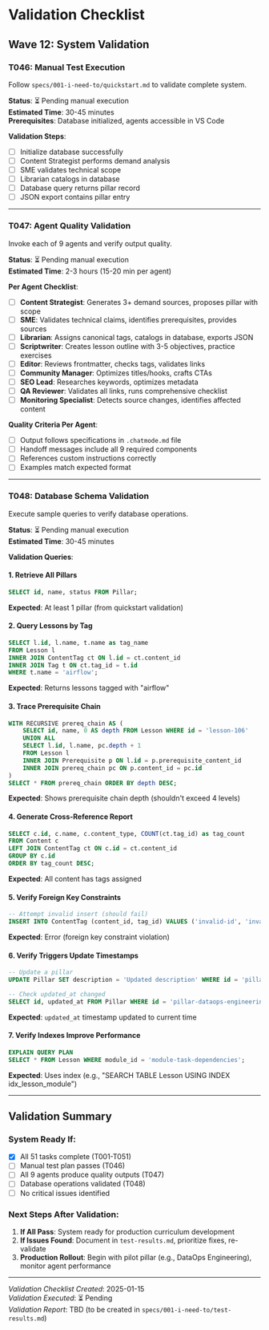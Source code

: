 # Validation Checklist

## Wave 12: System Validation

### T046: Manual Test Execution
Follow `specs/001-i-need-to/quickstart.md` to validate complete system.

**Status**: ⏳ Pending manual execution  
**Estimated Time**: 30-45 minutes  
**Prerequisites**: Database initialized, agents accessible in VS Code

**Validation Steps**:
- [ ] Initialize database successfully
- [ ] Content Strategist performs demand analysis
- [ ] SME validates technical scope
- [ ] Librarian catalogs in database
- [ ] Database query returns pillar record
- [ ] JSON export contains pillar entry

---

### T047: Agent Quality Validation
Invoke each of 9 agents and verify output quality.

**Status**: ⏳ Pending manual execution  
**Estimated Time**: 2-3 hours (15-20 min per agent)

**Per Agent Checklist**:
- [ ] **Content Strategist**: Generates 3+ demand sources, proposes pillar with scope
- [ ] **SME**: Validates technical claims, identifies prerequisites, provides sources
- [ ] **Librarian**: Assigns canonical tags, catalogs in database, exports JSON
- [ ] **Scriptwriter**: Creates lesson outline with 3-5 objectives, practice exercises
- [ ] **Editor**: Reviews frontmatter, checks tags, validates links
- [ ] **Community Manager**: Optimizes titles/hooks, crafts CTAs
- [ ] **SEO Lead**: Researches keywords, optimizes metadata
- [ ] **QA Reviewer**: Validates all links, runs comprehensive checklist
- [ ] **Monitoring Specialist**: Detects source changes, identifies affected content

**Quality Criteria Per Agent**:
- [ ] Output follows specifications in `.chatmode.md` file
- [ ] Handoff messages include all 9 required components
- [ ] References custom instructions correctly
- [ ] Examples match expected format

---

### T048: Database Schema Validation
Execute sample queries to verify database operations.

**Status**: ⏳ Pending manual execution  
**Estimated Time**: 30-45 minutes

**Validation Queries**:

#### 1. Retrieve All Pillars
```sql
SELECT id, name, status FROM Pillar;
```
**Expected**: At least 1 pillar (from quickstart validation)

#### 2. Query Lessons by Tag
```sql
SELECT l.id, l.name, t.name as tag_name
FROM Lesson l
INNER JOIN ContentTag ct ON l.id = ct.content_id
INNER JOIN Tag t ON ct.tag_id = t.id
WHERE t.name = 'airflow';
```
**Expected**: Returns lessons tagged with "airflow"

#### 3. Trace Prerequisite Chain
```sql
WITH RECURSIVE prereq_chain AS (
    SELECT id, name, 0 AS depth FROM Lesson WHERE id = 'lesson-106'
    UNION ALL
    SELECT l.id, l.name, pc.depth + 1
    FROM Lesson l
    INNER JOIN Prerequisite p ON l.id = p.prerequisite_content_id
    INNER JOIN prereq_chain pc ON p.content_id = pc.id
)
SELECT * FROM prereq_chain ORDER BY depth DESC;
```
**Expected**: Shows prerequisite chain depth (shouldn't exceed 4 levels)

#### 4. Generate Cross-Reference Report
```sql
SELECT c.id, c.name, c.content_type, COUNT(ct.tag_id) as tag_count
FROM Content c
LEFT JOIN ContentTag ct ON c.id = ct.content_id
GROUP BY c.id
ORDER BY tag_count DESC;
```
**Expected**: All content has tags assigned

#### 5. Verify Foreign Key Constraints
```sql
-- Attempt invalid insert (should fail)
INSERT INTO ContentTag (content_id, tag_id) VALUES ('invalid-id', 'invalid-tag');
```
**Expected**: Error (foreign key constraint violation)

#### 6. Verify Triggers Update Timestamps
```sql
-- Update a pillar
UPDATE Pillar SET description = 'Updated description' WHERE id = 'pillar-dataops-engineering';

-- Check updated_at changed
SELECT id, updated_at FROM Pillar WHERE id = 'pillar-dataops-engineering';
```
**Expected**: `updated_at` timestamp updated to current time

#### 7. Verify Indexes Improve Performance
```sql
EXPLAIN QUERY PLAN
SELECT * FROM Lesson WHERE module_id = 'module-task-dependencies';
```
**Expected**: Uses index (e.g., "SEARCH TABLE Lesson USING INDEX idx_lesson_module")

---

## Validation Summary

### System Ready If:
- [x] All 51 tasks complete (T001-T051)
- [ ] Manual test plan passes (T046)
- [ ] All 9 agents produce quality outputs (T047)
- [ ] Database operations validated (T048)
- [ ] No critical issues identified

### Next Steps After Validation:
1. **If All Pass**: System ready for production curriculum development
2. **If Issues Found**: Document in `test-results.md`, prioritize fixes, re-validate
3. **Production Rollout**: Begin with pilot pillar (e.g., DataOps Engineering), monitor agent performance

---

*Validation Checklist Created*: 2025-01-15  
*Validation Executed*: ⏳ Pending  
*Validation Report*: TBD (to be created in `specs/001-i-need-to/test-results.md`)
